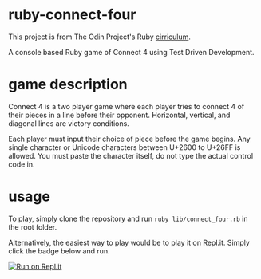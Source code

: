 # ruby-connect-four

This project is from The Odin Project's Ruby [cirriculum](https://www.theodinproject.com/lessons/ruby-connect-four).


A console based Ruby game of Connect 4 using Test Driven Development.

# game description

Connect 4 is a two player game where each player tries to connect 4 of their pieces in a line before their opponent. Horizontal, vertical, and diagonal lines are victory conditions.

Each player must input their choice of piece before the game begins. Any single character or Unicode characters between U+2600 to U+26FF is allowed. You must paste the character itself, do not type the actual control code in.

# usage

To play, simply clone the repository and run `ruby lib/connect_four.rb` in the root folder.

Alternatively, the easiest way to play would be to play it on Repl.it. Simply click the badge below and run.

[![Run on Repl.it](https://replit.com/badge/github/Lucrum/ruby-connect-four)](https://replit.com/new/github/Lucrum/ruby-connect-four)